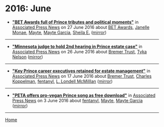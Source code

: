 # 2016: June

 - [**"BET Awards full of Prince tributes and political moments"**](https://www.apnews.com/6b28e8f305564390bd4b11732e176683) in [Associated Press News](https://www.apnews.com/) on 27 June 2016 about [BET Awards](https://bjmdotnet.github.io/pr1nc3/topics/bet-awards/), [Janelle Monae](https://bjmdotnet.github.io/pr1nc3/topics/janelle-monae/), [Mayte](https://bjmdotnet.github.io/pr1nc3/topics/mayte/), [Mayte Garcia](https://bjmdotnet.github.io/pr1nc3/topics/mayte-garcia/), [Sheila E.](https://bjmdotnet.github.io/pr1nc3/topics/sheila-e/) ([mirror](https://web.archive.org/web/*/https://www.apnews.com/6b28e8f305564390bd4b11732e176683))

----

 - [**"Minnesota judge to hold 2nd hearing in Prince estate case"**](https://apnews.com/a82cb099c3514ab59577e03533ea5898) in [Associated Press News](https://www.apnews.com/) on 26 June 2016 about [Bremer Trust](https://bjmdotnet.github.io/pr1nc3/topics/bremer-trust/), [Tyka Nelson](https://bjmdotnet.github.io/pr1nc3/topics/tyka-nelson/) ([mirror](https://web.archive.org/web/*/https://apnews.com/a82cb099c3514ab59577e03533ea5898))

----

 - [**"Key Prince career executives retained for estate management"**](https://apnews.com/9f07ae56d500460b9732713431643fb5) in [Associated Press News](https://www.apnews.com/) on 17 June 2016 about [Bremer Trust](https://bjmdotnet.github.io/pr1nc3/topics/bremer-trust/), [Charles Koppelman](https://bjmdotnet.github.io/pr1nc3/topics/charles-koppelman/), [fentanyl](https://bjmdotnet.github.io/pr1nc3/topics/fentanyl/), [L. Londell McMilllan](https://bjmdotnet.github.io/pr1nc3/topics/l-londell-mcmilllan/) ([mirror](https://web.archive.org/web/*/https://apnews.com/9f07ae56d500460b9732713431643fb5))

----

 - [**"PETA offers pro-vegan Prince song as free download"**](https://www.apnews.com/98096304481044cb87de3d4eb7372c16) in [Associated Press News](https://www.apnews.com/) on 3 June 2016 about [fentanyl](https://bjmdotnet.github.io/pr1nc3/topics/fentanyl/), [Mayte](https://bjmdotnet.github.io/pr1nc3/topics/mayte/), [Mayte Garcia](https://bjmdotnet.github.io/pr1nc3/topics/mayte-garcia/) ([mirror](https://web.archive.org/web/*/https://www.apnews.com/98096304481044cb87de3d4eb7372c16))

----

[Home](./)
